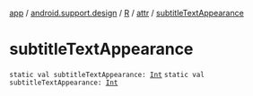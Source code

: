 [app](../../../index.md) / [android.support.design](../../index.md) / [R](../index.md) / [attr](index.md) / [subtitleTextAppearance](./subtitle-text-appearance.md)

# subtitleTextAppearance

`static val subtitleTextAppearance: `[`Int`](https://kotlinlang.org/api/latest/jvm/stdlib/kotlin/-int/index.html)
`static val subtitleTextAppearance: `[`Int`](https://kotlinlang.org/api/latest/jvm/stdlib/kotlin/-int/index.html)